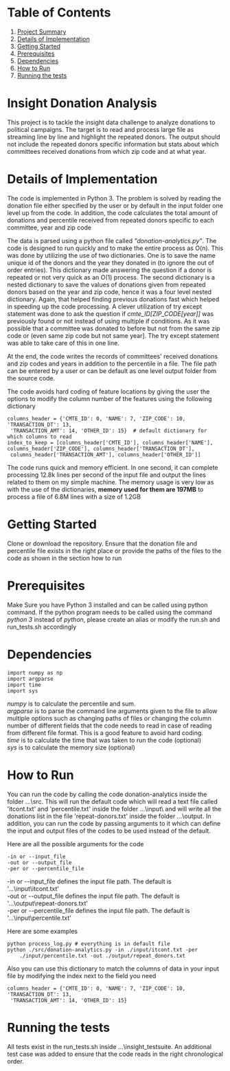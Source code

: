 # Table of Contents
1. [Project Summary](README.md#Insight-Donation-Analysis)
2. [Details of Implementation](README.md#details-of-implementation)
3. [Getting Started](README.md#getting-started)
4. [Prerequisites](README.md#pre)
5. [Dependencies](README.md#dep)
6. [How to Run](README.md#run)
7. [Running the tests](README.md#testing)

# Insight Donation Analysis

This project is to tackle the insight data challenge to analyze donations to political campaigns. The target is to read and process large file as streaming line by line and highlight the repeated donors. The output should not include the repeated donors specific information but stats about which committees received donations from which zip code and at what year. 

# Details of Implementation

The code is implemented in Python 3. The problem is solved by reading the donation file either specified by the user or by default in the input folder one level up from the code. 
In addition, the code calculates the total amount of donations and percentile received from repeated donors specific to each committee, year and zip code

The data is parsed using a python file called *"donation-analytics.py"*. The code is designed to run quickly and to make the entire process as O(n). This was done by utilizing the use of two dictionaries. One is to save the name unique id of the donors and the year they donated in (to ignore the out of order entries). This dictionary made answering the question if a donor is repeated or not very quick as an O(1) process. The second dictionary is a nested dictionary to save the values of donations given from repeated donors based on the year and zip code, hence it was a four level nested dictionary. Again, that helped finding previous donations fast which helped in speeding up the code processing. A clever utilization of try except statement was done to ask the question if *cmte_ID[ZIP_CODE[year]]* was previously found or not instead of using multiple if conditions. As it was possible that a committee was donated to before but not from the same zip code or (even same zip code but not same year]. The try except statement was able to take care of this in one line. 

At the end, the code writes the records of committees' received donations and zip codes and years in addition to the percentile in a file. The file path can be entered by a user or can be default as one level output folder from the source code.

The code avoids hard coding of feature locations by giving the user the options to modify the column number of the features using the following dictionary

```
columns_header = {'CMTE_ID': 0, 'NAME': 7, 'ZIP_CODE': 10, 'TRANSACTION_DT': 13,
 'TRANSACTION_AMT': 14, 'OTHER_ID': 15}  # default dictionary for which columns to read
index_to_keep = [columns_header['CMTE_ID'], columns_header['NAME'], columns_header['ZIP_CODE'], columns_header['TRANSACTION_DT'],
 columns_header['TRANSACTION_AMT'], columns_header['OTHER_ID']]
```

The code runs quick and memory efficient. In one second, it can complete processing 12.8k lines per second of the input file and output the lines related to them on my simple machine. The memory usage is very low as with the use of the dictionaries, **memory used for them are 197MB** to process a file of 6.8M lines with a size of 1.2GB

# Getting Started

Clone or download the repository. Ensure that the donation file and percentile file exists in the right place or provide the paths of the files to the code as shown in the section how to run

# Prerequisites

Make Sure you have Python 3 installed and can be called using python command. If the python program needs to be called using the command *python 3* instead of *python*, please create an alias or modify the run.sh and run_tests.sh accordingly

# Dependencies

```
import numpy as np
import argparse
import time
import sys
```
*numpy* is to calculate the percentile and sum. <br />
*argparse* is to parse the command line arguments given to the file to allow multiple options such as changing paths of files or changing the column number of different fields that the code needs to read in case of reading from different file format. This is a good feature to avoid hard coding. <br />
*time* is to calculate the time that was taken to run the code (optional) <br />
*sys* is to calculate the memory size (optional)

# How to Run

You can run the code by calling the code donation-analytics inside the folder ...\src\. This will run the default code which will read a text file called 'itcont.txt' and 'percentile.txt' inside the folder ...\input\ and will write all the donations list in the file 'repeat-donors.txt' inside the folder ...\output\. In addition, you can run the code by passing arguments to it which can define the input and output files of the codes to be used instead of the default.

Here are all the possible arguments for the code
```
-in or --input_file
-out or --output_file
-per or --percentile_file 
```

-in or --input_file defines the input file path. The default is '...\input\itcont.txt'  
-out or --output_file defines the input file path. The default is '...\output\repeat-donors.txt'<br />
-per or --percentile_file defines the input file path. The default is '...\input\percentile.txt'  

Here are some examples
```
python process_log.py # everything is in default file
python ./src/donation-analytics.py -in ./input/itcont.txt -per 
	./input/percentile.txt -out ./output/repeat_donors.txt
```

Also you can use this dictionary to match the columns of data in your input file by modifying the index next to the field you need

```
columns_header = {'CMTE_ID': 0, 'NAME': 7, 'ZIP_CODE': 10, 'TRANSACTION_DT': 13,
 'TRANSACTION_AMT': 14, 'OTHER_ID': 15}  
```
# Running the tests

All tests exist in the run_tests.sh inside ...\insight_testsuite. An additional test case was added to ensure that the code reads in the right chronological order.

